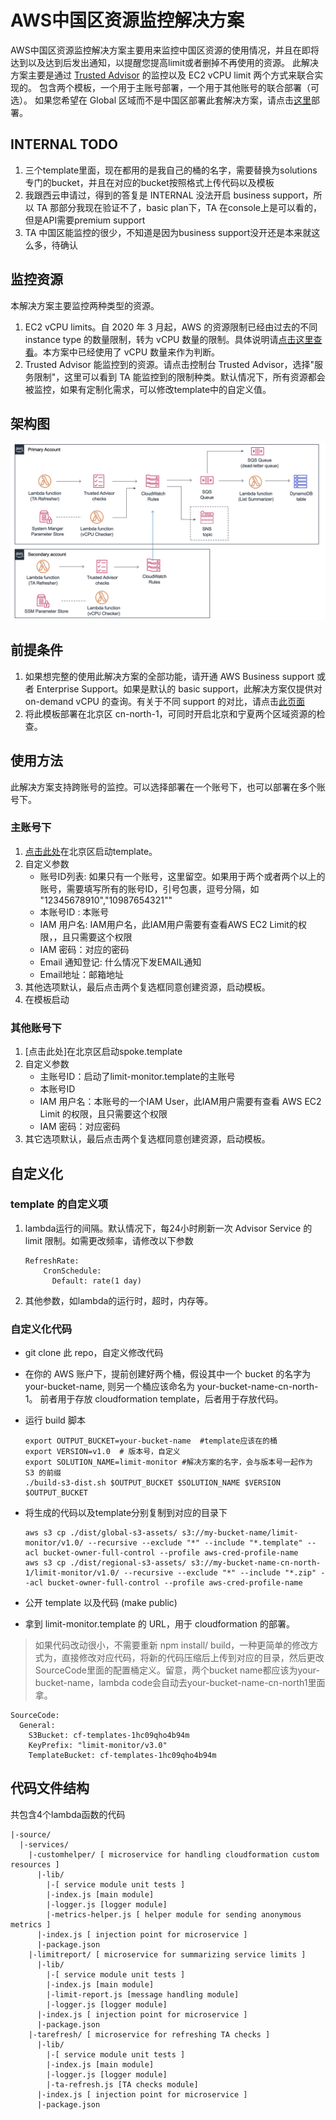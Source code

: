 # AWS中国区资源监控解决方案

AWS中国区资源监控解决方案主要用来监控中国区资源的使用情况，并且在即将达到以及达到后发出通知，以提醒您提高limit或者删掉不再使用的资源。
此解决方案主要是通过 [Trusted Advisor](https://aws.amazon.com/cn/premiumsupport/technology/trusted-advisor/) 的监控以及 EC2 vCPU limit 两个方式来联合实现的。
包含两个模板，一个用于主账号部署，一个用于其他账号的联合部署（可选）。
如果您希望在 Global 区域而不是中国区部署此套解决方案，请点击[这里](https://aws.amazon.com/cn/solutions/limit-monitor/)部署。


## INTERNAL TODO 
1. 三个template里面，现在都用的是我自己的桶的名字，需要替换为solutions专门的bucket，并且在对应的bucket按照格式上传代码以及模板
1. 我跟西云申请过，得到的答复是 INTERNAL 没法开启 business support，所以 TA 那部分我现在验证不了，basic plan下，TA 在console上是可以看的，但是API需要premium support
1. TA 中国区能监控的很少，不知道是因为business support没开还是本来就这么多，待确认

## 监控资源
本解决方案主要监控两种类型的资源。
1. EC2 vCPU limits。自 2020 年 3 月起，AWS 的资源限制已经由过去的不同 instance type 的数量限制，转为 vCPU 数量的限制。具体说明请[点击这里查看](https://www.amazonaws.cn/new/2020/amazon-ec2-vcpu-on-demand-instance-limits-aws-china-regions/)。本方案中已经使用了 vCPU 数量来作为判断。
1. Trusted Advisor 能监控到的资源。请点击控制台 Trusted Advisor，选择"服务限制"，这里可以看到 TA 能监控到的限制种类。默认情况下，所有资源都会被监控，如果有定制化需求，可以修改template中的自定义值。

## 架构图
![](architecture.png)

## 前提条件
1. 如果想完整的使用此解决方案的全部功能，请开通 AWS Business support 或者 Enterprise Support。如果是默认的 basic support，此解决方案仅提供对 on-demand vCPU 的查询。有关于不同 support 的对比，请点击[此页面](https://aws.amazon.com/cn/premiumsupport/plans/)
1. 将此模板部署在北京区 cn-north-1，可同时开启北京和宁夏两个区域资源的检查。

## 使用方法
此解决方案支持跨账号的监控。可以选择部署在一个账号下，也可以部署在多个账号下。

### 主账号下
1. [点击此处]()在北京区启动template。
1. 自定义参数
   - 账号ID列表: 如果只有一个账号，这里留空。如果用于两个或者两个以上的账号，需要填写所有的账号ID，引号包裹，逗号分隔，如 "12345678910","10987654321""
   - 本账号ID : 本账号
   - IAM 用户名: IAM用户名，此IAM用户需要有查看AWS EC2 Limit的权限，，且只需要这个权限
   - IAM 密码：对应的密码
   - Email 通知登记: 什么情况下发EMAIL通知
   - Email地址：邮箱地址
1. 其他选项默认，最后点击两个复选框同意创建资源，启动模板。
1. 在模板启动

### 其他账号下   
1. [点击此处]在北京区启动spoke.template 
1. 自定义参数
   - 主账号ID：启动了limit-monitor.template的主账号
   - 本账号ID
   - IAM 用户名：本账号的一个IAM User，此IAM用户需要有查看 AWS EC2 Limit 的权限，且只需要这个权限
   - IAM 密码：对应密码
1. 其它选项默认，最后点击两个复选框同意创建资源，启动模板。


## 自定义化

### template 的自定义项
1. lambda运行的间隔。默认情况下，每24小时刷新一次 Advisor Service 的 limit 限制。如需更改频率，请修改以下参数
   ```
   RefreshRate:
       CronSchedule:
         Default: rate(1 day)
   ```
1. 其他参数，如lambda的运行时，超时，内存等。

### 自定义化代码

- git clone 此 repo，自定义修改代码
- 在你的 AWS 账户下，提前创建好两个桶，假设其中一个 bucket 的名字为 your-bucket-name, 则另一个桶应该命名为 your-bucket-name-cn-north-1。
前者用于存放 cloudformation template，后者用于存放代码。

- 运行 build 脚本
   ```
   export OUTPUT_BUCKET=your-bucket-name  #template应该在的桶
   export VERSION=v1.0  # 版本号，自定义
   export SOLUTION_NAME=limit-monitor #解决方案的名字，会与版本号一起作为 S3 的前缀
   ./build-s3-dist.sh $OUTPUT_BUCKET $SOLUTION_NAME $VERSION $OUTPUT_BUCKET

   ```
- 将生成的代码以及template分别复制到对应的目录下
   ```
   aws s3 cp ./dist/global-s3-assets/ s3://my-bucket-name/limit-monitor/v1.0/ --recursive --exclude "*" --include "*.template" --acl bucket-owner-full-control --profile aws-cred-profile-name 
   aws s3 cp ./dist/regional-s3-assets/ s3://my-bucket-name-cn-north-1/limit-monitor/v1.0/ --recursive --exclude "*" --include "*.zip" --acl bucket-owner-full-control --profile aws-cred-profile-name 
   ```
- 公开 template 以及代码 (make public)
- 拿到 limit-monitor.template 的 URL，用于 cloudformation 的部署。
> 如果代码改动很小，不需要重新 npm install/ build，一种更简单的修改方式为，直接修改对应代码，将新的代码压缩后上传到对应的目录，然后更改 SourceCode里面的配置桶定义。留意，两个bucket name都应该为your-bucket-name，lambda code会自动去your-bucket-name-cn-north1里面拿。
   ```
   SourceCode:
     General:
       S3Bucket: cf-templates-1hc09qho4b94m
       KeyPrefix: "limit-monitor/v3.0"
       TemplateBucket: cf-templates-1hc09qho4b94m
   ```

## 代码文件结构
共包含4个lambda函数的代码

```
|-source/
  |-services/
    |-customhelper/ [ microservice for handling cloudformation custom resources ]
      |-lib/
        |-[ service module unit tests ]
        |-index.js [main module]
        |-logger.js [logger module]
        |-metrics-helper.js [ helper module for sending anonymous metrics ]
      |-index.js [ injection point for microservice ]
      |-package.json
    |-limitreport/ [ microservice for summarizing service limits ]
      |-lib/
        |-[ service module unit tests ]
        |-index.js [main module]
        |-limit-report.js [message handling module]
        |-logger.js [logger module]
      |-index.js [ injection point for microservice ]
      |-package.json
    |-tarefresh/ [ microservice for refreshing TA checks ]
      |-lib/
        |-[ service module unit tests ]
        |-index.js [main module]
        |-logger.js [logger module]
        |-ta-refresh.js [TA checks module]  
      |-index.js [ injection point for microservice ]
      |-package.json   
```


